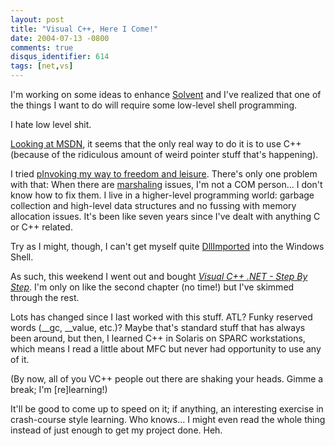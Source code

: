 ```yaml
---
layout: post
title: "Visual C++, Here I Come!"
date: 2004-07-13 -0800
comments: true
disqus_identifier: 614
tags: [net,vs]
---
```

I'm working on some ideas to enhance
[Solvent](/archive/2004/06/25/solvent-power-toys-for-visual-studio-.net.aspx)
and I've realized that one of the things I want to do will require some
low-level shell programming.

 I hate low level shit.

 [Looking at
MSDN](http://msdn.microsoft.com/library/default.asp?url=/library/en-us/shellcc/platform/shell/programmersguide/shell_intro.asp),
it seems that the only real way to do it is to use C++ (because of the
ridiculous amount of weird pointer stuff that's happening).

 I tried [pInvoking my way to freedom and
leisure](http://www.pinvoke.net/). There's only one problem with that:
When there are
[marshaling](http://msdn.microsoft.com/library/default.asp?url=/library/en-us/cpguide/html/cpcontlbexpmemberconversion.asp)
issues, I'm not a COM person... I don't know how to fix them. I live in
a higher-level programming world: garbage collection and high-level data
structures and no fussing with memory allocation issues. It's been like
seven years since I've dealt with anything C or C++ related.

 Try as I might, though, I can't get myself quite
[DllImported](http://msdn.microsoft.com/library/default.asp?url=/library/en-us/cpref/html/frlrfSystemRuntimeInteropServicesDllImportAttributeClassTopic.asp)
into the Windows Shell.

 As such, this weekend I went out and bought [*Visual C++ .NET - Step By
Step*](http://www.amazon.com/exec/obidos/ASIN/0735619077/mhsvortex). I'm
only on like the second chapter (no time!) but I've skimmed through the
rest.

 Lots has changed since I last worked with this stuff. ATL? Funky
reserved words (\_\_gc, \_\_value, etc.)? Maybe that's standard stuff
that has always been around, but then, I learned C++ in Solaris on SPARC
workstations, which means I read a little about MFC but never had
opportunity to use any of it.

 (By now, all of you VC++ people out there are shaking your heads. Gimme
a break; I'm [re]learning!)

 It'll be good to come up to speed on it; if anything, an interesting
exercise in crash-course style learning. Who knows... I might even read
the whole thing instead of just enough to get my project done. Heh.

